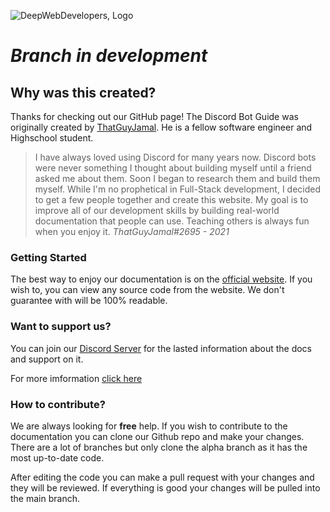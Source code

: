 ![DeepWebDevelopers, Logo](./assets/logo.png)

# _Branch in development_

## Why was this created?

Thanks for checking out our GitHub page! The Discord Bot Guide was originally created by [ThatGuyJamal](https://github.com/ThatGuyJamal). He is a fellow software engineer and Highschool student. 

> I have always loved using Discord for many years now. Discord bots were never something I thought about building myself until a friend asked me about them. Soon I began to research them and build them myself. While I'm no prophetical in Full-Stack development, I decided to get a few people together and create this website. My goal is to improve all of our development skills by building real-world documentation that people can use. Teaching others is always fun when you enjoy it. *ThatGuyJamal#2695 - 2021*

### Getting Started

The best way to enjoy our documentation is on the [official website](https://github.com/DeepWebDevelopers/discord-bot-guide). If you wish to, you can view any source code from the website. We don't guarantee with will be 100% readable. 



### Want to support us?

You can join our [Discord Server](https://discord.com/invite/NbqBQbaejS) for the lasted information about the docs and support on it.

For more imformation [click here](https://deepwebdevelopers.github.io/discord-bot-guide/docs/home/doc2)

### How to contribute?

We are always looking for **free** help. If you wish to contribute to the documentation you can clone our Github repo and make your changes. There are a lot of branches but only clone the alpha branch as it has the most up-to-date code. 

After editing the code you can make a pull request with your changes and they will be reviewed. If everything is good your changes will be pulled into the main branch. 

